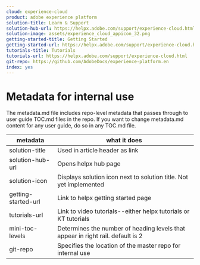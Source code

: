```yaml
---
cloud: experience-cloud
product: adobe experience platform
solution-title: Learn & Support
solution-hub-url: https://helpx.adobe.com/support/experience-cloud.html
solution-image: assets/experience_cloud_appicon_32.png
getting-started-title: Getting Started
getting-started-url: https://helpx.adobe.com/support/experience-cloud.html
tutorials-title: Tutorials
tutorials-url: https://helpx.adobe.com/support/experience-cloud.html
git-repo: https://github.com/AdobeDocs/experience-platform.en
index: yes
---
```


# Metadata for internal use

The metadata.md file includes repo-level metadata that passes through to user guide TOC.md files in the repo. If you want to change metadata.md content for any user guide, do so in any TOC.md file.

| metadata | what it does |
|--- |--- |
| solution-title | Used in article header as link |
| solution-hub-url | Opens helpx hub page |
| solution-icon | Displays solution icon next to solution title. Not yet implemented |
| getting-started-url | Link to helpx getting started page |
| tutorials-url | Link to video tutorials--either helpx tutorials or KT tutorials |
| mini-toc-levels | Determines the number of heading levels that appear in right rail. default is 2 |
| git-repo | Specifies the location of the master repo for internal use |
